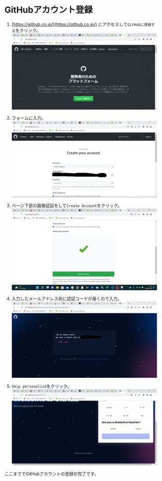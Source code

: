 # GitHubアカウント登録

1. [https://github.co.jp/](https://github.co.jp/) にアクセスして`GitHubに登録する`をクリック。
![picture 32](images/64ddf7f0205ca6a048af4ce2bf081553d4166cd87304040fa0a0248514d061c8.png)  

1. フォームに入力。
![picture 33](images/f22ff17f04f2985b469f4b1ea83710563626c46a80fe611e13c8cd93fe8164ef.png)  

1. ページ下部の画像認証をして`Create Account`をクリック。
![picture 34](images/30910baae72ff8f5f5c4bb5b96a53994b9dd51ddbc6ee96cd67337f2457c3afa.png)  

1. 入力したメールアドレス宛に認証コードが届くので入力。
![picture 36](images/350d10a6b84e0c04e57d0f227a5a6b90ea5050e267825a1b879416d4539246e3.png)  

1. `Skip personalize`をクリック。 
![picture 37](images/88b09d8ac9c3576c043f00f12b6a28650ed50c71d3b924e35f66242a46f0bdcf.png)  

ここまででGitHubアカウントの登録が完了です。